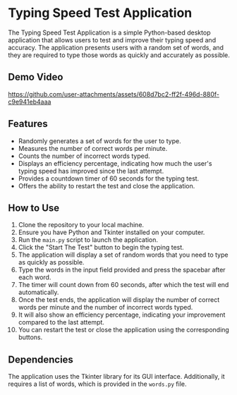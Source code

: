 # Typing Speed Test Application

The Typing Speed Test Application is a simple Python-based desktop application that allows users to test and improve their typing speed and accuracy. The application presents users with a random set of words, and they are required to type those words as quickly and accurately as possible.

## Demo Video



https://github.com/user-attachments/assets/608d7bc2-ff2f-496d-880f-c9e941eb4aaa


## Features

- Randomly generates a set of words for the user to type.
- Measures the number of correct words per minute.
- Counts the number of incorrect words typed.
- Displays an efficiency percentage, indicating how much the user's typing speed has improved since the last attempt.
- Provides a countdown timer of 60 seconds for the typing test.
- Offers the ability to restart the test and close the application.

## How to Use

1. Clone the repository to your local machine.
2. Ensure you have Python and Tkinter installed on your computer.
3. Run the `main.py` script to launch the application.
4. Click the "Start The Test" button to begin the typing test.
5. The application will display a set of random words that you need to type as quickly as possible.
6. Type the words in the input field provided and press the spacebar after each word.
7. The timer will count down from 60 seconds, after which the test will end automatically.
8. Once the test ends, the application will display the number of correct words per minute and the number of incorrect words typed.
9. It will also show an efficiency percentage, indicating your improvement compared to the last attempt.
10. You can restart the test or close the application using the corresponding buttons.

## Dependencies

The application uses the Tkinter library for its GUI interface. Additionally, it requires a list of words, which is provided in the `words.py` file.

